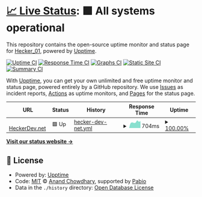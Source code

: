 # [📈 Live Status](https://status.heckerdev.net): <!--live status--> **🟩 All systems operational**

This repository contains the open-source uptime monitor and status page for [Hecker_01](heckerdev.net), powered by [Upptime](https://github.com/upptime/upptime).

[![Uptime CI](https://github.com/hecker-01/upptime/workflows/Uptime%20CI/badge.svg)](https://github.com/hecker-01/upptime/actions?query=workflow%3A%22Uptime+CI%22)
[![Response Time CI](https://github.com/hecker-01/upptime/workflows/Response%20Time%20CI/badge.svg)](https://github.com/hecker-01/upptime/actions?query=workflow%3A%22Response+Time+CI%22)
[![Graphs CI](https://github.com/hecker-01/upptime/workflows/Graphs%20CI/badge.svg)](https://github.com/hecker-01/upptime/actions?query=workflow%3A%22Graphs+CI%22)
[![Static Site CI](https://github.com/hecker-01/upptime/workflows/Static%20Site%20CI/badge.svg)](https://github.com/hecker-01/upptime/actions?query=workflow%3A%22Static+Site+CI%22)
[![Summary CI](https://github.com/hecker-01/upptime/workflows/Summary%20CI/badge.svg)](https://github.com/hecker-01/upptime/actions?query=workflow%3A%22Summary+CI%22)

With [Upptime](https://upptime.js.org), you can get your own unlimited and free uptime monitor and status page, powered entirely by a GitHub repository. We use [Issues](https://github.com/hecker-01/upptime/issues) as incident reports, [Actions](https://github.com/hecker-01/upptime/actions) as uptime monitors, and [Pages](https://status.heckerdev.net) for the status page.

<!--start: status pages-->
<!-- This summary is generated by Upptime (https://github.com/upptime/upptime) -->
<!-- Do not edit this manually, your changes will be overwritten -->
<!-- prettier-ignore -->
| URL | Status | History | Response Time | Uptime |
| --- | ------ | ------- | ------------- | ------ |
| <img alt="" src="https://icons.duckduckgo.com/ip3/heckerdev.net.ico" height="13"> [HeckerDev.net](https://heckerdev.net) | 🟩 Up | [hecker-dev-net.yml](https://github.com/Hecker-01/upptime/commits/HEAD/history/hecker-dev-net.yml) | <details><summary><img alt="Response time graph" src="./graphs/hecker-dev-net/response-time-week.png" height="20"> 704ms</summary><br><a href="https://status.heckerdev.net/history/hecker-dev-net"><img alt="Response time 749" src="https://img.shields.io/endpoint?url=https%3A%2F%2Fraw.githubusercontent.com%2FHecker-01%2Fupptime%2FHEAD%2Fapi%2Fhecker-dev-net%2Fresponse-time.json"></a><br><a href="https://status.heckerdev.net/history/hecker-dev-net"><img alt="24-hour response time 591" src="https://img.shields.io/endpoint?url=https%3A%2F%2Fraw.githubusercontent.com%2FHecker-01%2Fupptime%2FHEAD%2Fapi%2Fhecker-dev-net%2Fresponse-time-day.json"></a><br><a href="https://status.heckerdev.net/history/hecker-dev-net"><img alt="7-day response time 704" src="https://img.shields.io/endpoint?url=https%3A%2F%2Fraw.githubusercontent.com%2FHecker-01%2Fupptime%2FHEAD%2Fapi%2Fhecker-dev-net%2Fresponse-time-week.json"></a><br><a href="https://status.heckerdev.net/history/hecker-dev-net"><img alt="30-day response time 688" src="https://img.shields.io/endpoint?url=https%3A%2F%2Fraw.githubusercontent.com%2FHecker-01%2Fupptime%2FHEAD%2Fapi%2Fhecker-dev-net%2Fresponse-time-month.json"></a><br><a href="https://status.heckerdev.net/history/hecker-dev-net"><img alt="1-year response time 749" src="https://img.shields.io/endpoint?url=https%3A%2F%2Fraw.githubusercontent.com%2FHecker-01%2Fupptime%2FHEAD%2Fapi%2Fhecker-dev-net%2Fresponse-time-year.json"></a></details> | <details><summary><a href="https://status.heckerdev.net/history/hecker-dev-net">100.00%</a></summary><a href="https://status.heckerdev.net/history/hecker-dev-net"><img alt="All-time uptime 99.85%" src="https://img.shields.io/endpoint?url=https%3A%2F%2Fraw.githubusercontent.com%2FHecker-01%2Fupptime%2FHEAD%2Fapi%2Fhecker-dev-net%2Fuptime.json"></a><br><a href="https://status.heckerdev.net/history/hecker-dev-net"><img alt="24-hour uptime 100.00%" src="https://img.shields.io/endpoint?url=https%3A%2F%2Fraw.githubusercontent.com%2FHecker-01%2Fupptime%2FHEAD%2Fapi%2Fhecker-dev-net%2Fuptime-day.json"></a><br><a href="https://status.heckerdev.net/history/hecker-dev-net"><img alt="7-day uptime 100.00%" src="https://img.shields.io/endpoint?url=https%3A%2F%2Fraw.githubusercontent.com%2FHecker-01%2Fupptime%2FHEAD%2Fapi%2Fhecker-dev-net%2Fuptime-week.json"></a><br><a href="https://status.heckerdev.net/history/hecker-dev-net"><img alt="30-day uptime 100.00%" src="https://img.shields.io/endpoint?url=https%3A%2F%2Fraw.githubusercontent.com%2FHecker-01%2Fupptime%2FHEAD%2Fapi%2Fhecker-dev-net%2Fuptime-month.json"></a><br><a href="https://status.heckerdev.net/history/hecker-dev-net"><img alt="1-year uptime 99.85%" src="https://img.shields.io/endpoint?url=https%3A%2F%2Fraw.githubusercontent.com%2FHecker-01%2Fupptime%2FHEAD%2Fapi%2Fhecker-dev-net%2Fuptime-year.json"></a></details>

<!--end: status pages-->

[**Visit our status website →**](https://status.heckerdev.net)

## 📄 License

- Powered by: [Upptime](https://github.com/upptime/upptime)
- Code: [MIT](./LICENSE) © [Anand Chowdhary](https://anandchowdhary.com), supported by [Pabio](https://pabio.com)
- Data in the `./history` directory: [Open Database License](https://opendatacommons.org/licenses/odbl/1-0/)
